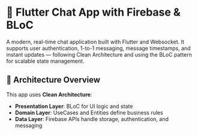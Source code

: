 # 💬 Flutter Chat App with Firebase & BLoC

A modern, real-time chat application built with Flutter and Websocket. It supports user authentication, 1-to-1 messaging, message timestamps, and instant updates — following Clean Architecture and using the BLoC pattern for scalable state management.

## 🧱 Architecture Overview

This app uses **Clean Architecture**:

- **Presentation Layer**: BLoC for UI logic and state
- **Domain Layer**: UseCases and Entities define business rules
- **Data Layer**: Firebase APIs handle storage, authentication, and messaging
